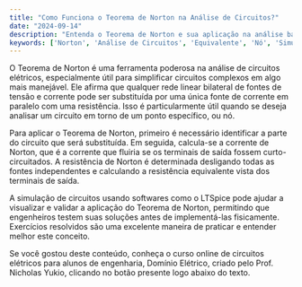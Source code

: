 ```yaml
---
title: "Como Funciona o Teorema de Norton na Análise de Circuitos?"
date: "2024-09-14"
description: "Entenda o Teorema de Norton e sua aplicação na análise básica de circuitos elétricos."
keywords: ['Norton', 'Análise de Circuitos', 'Equivalente', 'Nó', 'Simulação']
---
```


O Teorema de Norton é uma ferramenta poderosa na análise de circuitos elétricos, especialmente útil para simplificar circuitos complexos em algo mais manejável. Ele afirma que qualquer rede linear bilateral de fontes de tensão e corrente pode ser substituída por uma única fonte de corrente em paralelo com uma resistência. Isso é particularmente útil quando se deseja analisar um circuito em torno de um ponto específico, ou nó.

Para aplicar o Teorema de Norton, primeiro é necessário identificar a parte do circuito que será substituída. Em seguida, calcula-se a corrente de Norton, que é a corrente que fluiria se os terminais de saída fossem curto-circuitados. A resistência de Norton é determinada desligando todas as fontes independentes e calculando a resistência equivalente vista dos terminais de saída.

A simulação de circuitos usando softwares como o LTSpice pode ajudar a visualizar e validar a aplicação do Teorema de Norton, permitindo que engenheiros testem suas soluções antes de implementá-las fisicamente. Exercícios resolvidos são uma excelente maneira de praticar e entender melhor este conceito.

Se você gostou deste conteúdo, conheça o curso online de circuitos elétricos para alunos de engenharia, Domínio Elétrico, criado pelo Prof. Nicholas Yukio, clicando no botão presente logo abaixo do texto.